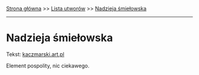 [Strona główna](../index.md) >> [Lista utworów](../list.md) >> [Nadzieja śmiełowska](341.md)

---

# Nadzieja śmiełowska

Tekst: [kaczmarski.art.pl](https://www.kaczmarski.art.pl/tworczosc/wiersze/nadzieja-smielowska/)

Element pospolity, nic ciekawego.